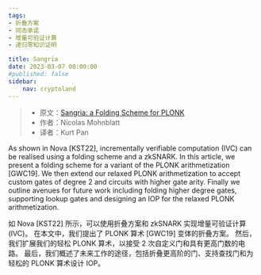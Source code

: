 ```yaml
---
tags:
- 折叠方案
- 同态承诺
- 增量可验证计算
- 递归零知识证明

title: Sangria
date: 2023-03-07 00:00:00
#published: false
sidebar:
    nav: cryptoland
---
```


> - 原文：[Sangria: a Folding Scheme for PLONK
](https://geometry.xyz/notebook/sangria-a-folding-scheme-for-plonk)
> - 作者：Nicolas Mohnblatt
> - 译者：Kurt Pan

As shown in Nova [KST22], incrementally verifiable computation (IVC) can be realised using a folding scheme and a zkSNARK. In this article, we present a folding scheme for a variant of the PLONK arithmetization [GWC19]. We then extend our relaxed PLONK arithmetization to accept custom gates of degree 2 and circuits with higher gate arity. Finally we outline avenues for future work including folding higher degree gates, supporting lookup gates and designing an IOP for the relaxed PLONK arithmetization.

如 Nova [KST22] 所示，可以使用折叠方案和 zkSNARK 实现增量可验证计算 (IVC)。 在本文中，我们提出了 PLONK 算术 [GWC19] 变体的折叠方案。 然后，我们扩展我们的轻松 PLONK 算术，以接受 2 次自定义门和具有更高门数的电路。 最后，我们概述了未来工作的途径，包括折叠更高阶的门、支持查找门和为轻松的 PLONK 算术设计 IOP。




